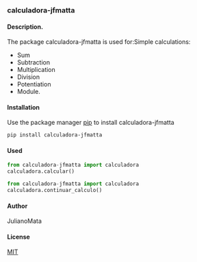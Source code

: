 ### calculadora-jfmatta

#### Description.

The package calculadora-jfmatta is used for:Simple calculations:

- Sum
- Subtraction
- Multiplication
- Division
- Potentiation 
- Module.

#### Installation

Use the package manager [pip](https://pip.pypa.io/en/stable/) to install calculadora-jfmatta

```bash
pip install calculadora-jfmatta
```

#### Used

```python
from calculadora-jfmatta import calculadora
calculadora.calcular()

from calculadora-jfmatta import calculadora
calculadora.continuar_calculo()
```

#### Author

JulianoMata

#### License

[MIT](https://choosealicense.com/licenses/mit/)
